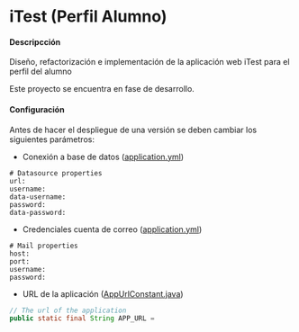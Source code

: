 # iTest (Perfil Alumno)

#### Descripcción
Diseño, refactorización e implementación de la aplicación web iTest para el perfil del alumno

Este proyecto se encuentra en fase de desarrollo.

#### Configuración

Antes de hacer el despliegue de una versión se deben cambiar los siguientes parámetros:

- Conexión a base de datos ([application.yml](https://github.com/jmcolmenar/iTest/blob/master/src/main/resources/application.yml "application.yml"))

```
# Datasource properties
url:
username:
data-username:
password:
data-password:
```

- Credenciales cuenta de correo ([application.yml](https://github.com/jmcolmenar/iTest/blob/master/src/main/resources/application.yml "application.yml"))

```
# Mail properties
host:
port:
username:
password:
```

- URL de la aplicación ([AppUrlConstant.java](https://github.com/jmcolmenar/iTest/blob/master/src/main/java/com/itest/constant/AppUrlConstant.java "AppUrlConstant.java"))

```java
// The url of the application
public static final String APP_URL = 
```
